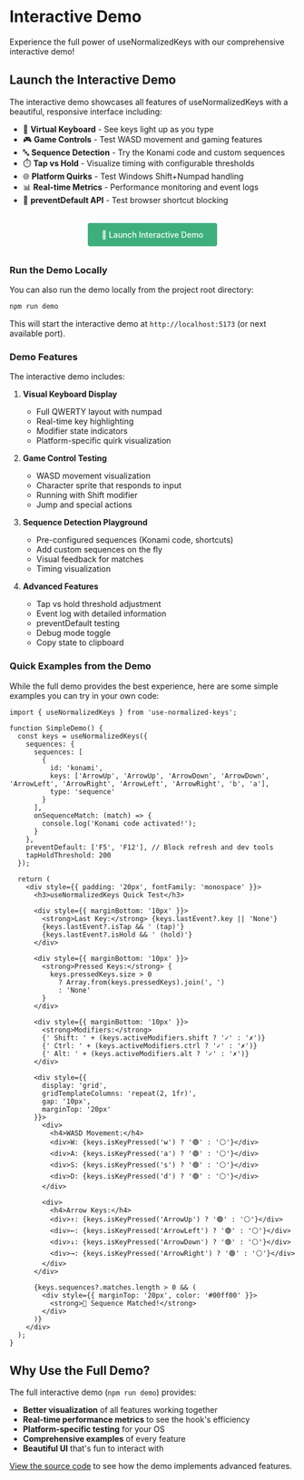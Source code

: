 # Interactive Demo

Experience the full power of useNormalizedKeys with our comprehensive interactive demo!

## Launch the Interactive Demo

The interactive demo showcases all features of useNormalizedKeys with a beautiful, responsive interface including:

- 🎹 **Virtual Keyboard** - See keys light up as you type
- 🎮 **Game Controls** - Test WASD movement and gaming features
- 🔤 **Sequence Detection** - Try the Konami code and custom sequences
- ⏱️ **Tap vs Hold** - Visualize timing with configurable thresholds
- 🌐 **Platform Quirks** - Test Windows Shift+Numpad handling
- 📊 **Real-time Metrics** - Performance monitoring and event logs
- 🎯 **preventDefault API** - Test browser shortcut blocking

<div style="text-align: center; margin: 2rem 0;">
  <a href="https://davgarcia.github.io/use-normalized-keys/demo/" 
     target="_blank" 
     rel="noopener noreferrer"
     style="display: inline-block; padding: 12px 24px; background-color: #3eaf7c; color: white; text-decoration: none; border-radius: 4px; font-weight: 500;">
    🚀 Launch Interactive Demo
  </a>
</div>

### Run the Demo Locally

You can also run the demo locally from the project root directory:

```bash
npm run demo
```

This will start the interactive demo at `http://localhost:5173` (or next available port).

### Demo Features

The interactive demo includes:

1. **Visual Keyboard Display**
   - Full QWERTY layout with numpad
   - Real-time key highlighting
   - Modifier state indicators
   - Platform-specific quirk visualization

2. **Game Control Testing**
   - WASD movement visualization
   - Character sprite that responds to input
   - Running with Shift modifier
   - Jump and special actions

3. **Sequence Detection Playground**
   - Pre-configured sequences (Konami code, shortcuts)
   - Add custom sequences on the fly
   - Visual feedback for matches
   - Timing visualization

4. **Advanced Features**
   - Tap vs hold threshold adjustment
   - Event log with detailed information
   - preventDefault testing
   - Debug mode toggle
   - Copy state to clipboard

### Quick Examples from the Demo

While the full demo provides the best experience, here are some simple examples you can try in your own code:

```tsx
import { useNormalizedKeys } from 'use-normalized-keys';

function SimpleDemo() {
  const keys = useNormalizedKeys({
    sequences: {
      sequences: [
        {
          id: 'konami',
          keys: ['ArrowUp', 'ArrowUp', 'ArrowDown', 'ArrowDown', 'ArrowLeft', 'ArrowRight', 'ArrowLeft', 'ArrowRight', 'b', 'a'],
          type: 'sequence'
        }
      ],
      onSequenceMatch: (match) => {
        console.log('Konami code activated!');
      }
    },
    preventDefault: ['F5', 'F12'], // Block refresh and dev tools
    tapHoldThreshold: 200
  });
  
  return (
    <div style={{ padding: '20px', fontFamily: 'monospace' }}>
      <h3>useNormalizedKeys Quick Test</h3>
      
      <div style={{ marginBottom: '10px' }}>
        <strong>Last Key:</strong> {keys.lastEvent?.key || 'None'}
        {keys.lastEvent?.isTap && ' (tap)'}
        {keys.lastEvent?.isHold && ' (hold)'}
      </div>
      
      <div style={{ marginBottom: '10px' }}>
        <strong>Pressed Keys:</strong> {
          keys.pressedKeys.size > 0 
            ? Array.from(keys.pressedKeys).join(', ')
            : 'None'
        }
      </div>
      
      <div style={{ marginBottom: '10px' }}>
        <strong>Modifiers:</strong>
        {' Shift: ' + (keys.activeModifiers.shift ? '✓' : '✗')}
        {' Ctrl: ' + (keys.activeModifiers.ctrl ? '✓' : '✗')}
        {' Alt: ' + (keys.activeModifiers.alt ? '✓' : '✗')}
      </div>
      
      <div style={{ 
        display: 'grid', 
        gridTemplateColumns: 'repeat(2, 1fr)', 
        gap: '10px',
        marginTop: '20px' 
      }}>
        <div>
          <h4>WASD Movement:</h4>
          <div>W: {keys.isKeyPressed('w') ? '🟢' : '⚪'}</div>
          <div>A: {keys.isKeyPressed('a') ? '🟢' : '⚪'}</div>
          <div>S: {keys.isKeyPressed('s') ? '🟢' : '⚪'}</div>
          <div>D: {keys.isKeyPressed('d') ? '🟢' : '⚪'}</div>
        </div>
        
        <div>
          <h4>Arrow Keys:</h4>
          <div>↑: {keys.isKeyPressed('ArrowUp') ? '🟢' : '⚪'}</div>
          <div>←: {keys.isKeyPressed('ArrowLeft') ? '🟢' : '⚪'}</div>
          <div>↓: {keys.isKeyPressed('ArrowDown') ? '🟢' : '⚪'}</div>
          <div>→: {keys.isKeyPressed('ArrowRight') ? '🟢' : '⚪'}</div>
        </div>
      </div>
      
      {keys.sequences?.matches.length > 0 && (
        <div style={{ marginTop: '20px', color: '#00ff00' }}>
          <strong>🎉 Sequence Matched!</strong>
        </div>
      )}
    </div>
  );
}
```

## Why Use the Full Demo?

The full interactive demo (`npm run demo`) provides:

- **Better visualization** of all features working together
- **Real-time performance metrics** to see the hook's efficiency
- **Platform-specific testing** for your OS
- **Comprehensive examples** of every feature
- **Beautiful UI** that's fun to interact with

[View the source code](https://github.com/DavGarcia/use-normalized-keys/tree/main/packages/use-normalized-keys/demo) to see how the demo implements advanced features.